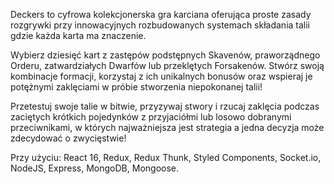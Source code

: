 Deckers to cyfrowa kolekcjonerska gra karciana oferująca proste zasady rozgrywki przy innowacyjnych rozbudowanych systemach składania talii gdzie każda karta ma znaczenie.

Wybierz dziesięć kart z zastępów podstępnych Skavenów, praworządnego Orderu, zatwardziałych Dwarfów lub przeklętych Forsakenów. Stwórz swoją kombinacje formacji, korzystaj z ich unikalnych bonusów oraz wspieraj je potężnymi zaklęciami w próbie stworzenia niepokonanej talii!

Przetestuj swoje talie w bitwie, przyzywaj stwory i rzucaj zaklęcia podczas zaciętych krótkich pojedynków z przyjaciółmi lub losowo dobranymi przeciwnikami, w których najważniejsza jest strategia a jedna decyzja może zdecydować o zwycięstwie!

Przy użyciu: React 16, Redux, Redux Thunk, Styled Components, Socket.io, NodeJS, Express, MongoDB, Mongoose.
